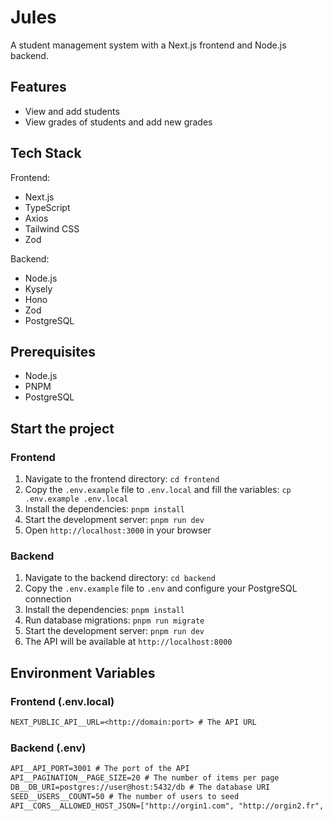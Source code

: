 # Jules

A student management system with a Next.js frontend and Node.js backend.

## Features

- View and add students
- View grades of students and add  new grades

## Tech Stack

Frontend:

- Next.js
- TypeScript
- Axios
- Tailwind CSS
- Zod

Backend:

- Node.js
- Kysely
- Hono
- Zod
- PostgreSQL

## Prerequisites

- Node.js
- PNPM
- PostgreSQL

## Start the project

### Frontend

1. Navigate to the frontend directory: `cd frontend`
2. Copy the `.env.example` file to `.env.local` and fill the variables: `cp .env.example .env.local`
3. Install the dependencies: `pnpm install`
4. Start the development server: `pnpm run dev`
5. Open `http://localhost:3000` in your browser

### Backend

1. Navigate to the backend directory: `cd backend`
2. Copy the `.env.example` file to `.env` and configure your PostgreSQL connection
3. Install the dependencies: `pnpm install`
4. Run database migrations: `pnpm run migrate`
5. Start the development server: `pnpm run dev`
6. The API will be available at `http://localhost:8000`

## Environment Variables

### Frontend (.env.local)

```txt
NEXT_PUBLIC_API__URL=<http://domain:port> # The API URL
```

### Backend (.env)

```txt
API__API_PORT=3001 # The port of the API
API__PAGINATION__PAGE_SIZE=20 # The number of items per page
DB__DB_URI=postgres://user@host:5432/db # The database URI
SEED__USERS__COUNT=50 # The number of users to seed
API__CORS__ALLOWED_HOST_JSON=["http://orgin1.com", "http://orgin2.fr", "http://orgin3.io"] # The allowed hosts for CORS
```
